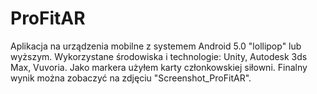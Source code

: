 # ProFitAR

Aplikacja na urządzenia mobilne z systemem Android 5.0 "lollipop" lub wyższym.
Wykorzystane środowiska i technologie: Unity, Autodesk 3ds Max, Vuvoria.
Jako markera użyłem karty członkowskiej siłowni.
Finalny wynik można zobaczyć na zdjęciu "Screenshot_ProFitAR".
